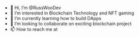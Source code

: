 - 👋 Hi, I’m @RussWooDev
- 👀 I’m interested in Blockchain Technology and NFT gaming
- 🌱 I’m currently learning how to build DApps
- 💞️ I’m looking to collaborate on exciting blockchain project 
- 📫 How to reach me at
<!---
RussWooDev/RussWooDev is a ✨ special ✨ repository because its `README.md` (this file) appears on your GitHub profile.
You can click the Preview link to take a look at your changes.
--->
